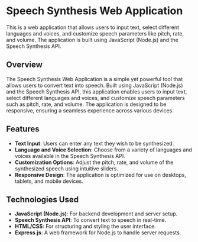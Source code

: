 # Speech Synthesis Web Application
This is a web application that allows users to input text, select different languages and voices, and customize speech parameters like pitch, rate, and volume. The application is built using JavaScript (Node.js) and the Speech Synthesis API.

## Overview

The Speech Synthesis Web Application is a simple yet powerful tool that allows users to convert text into speech. Built using JavaScript (Node.js) and the Speech Synthesis API, this application enables users to input text, select different languages and voices, and customize speech parameters such as pitch, rate, and volume. The application is designed to be responsive, ensuring a seamless experience across various devices.

## Features

- **Text Input**: Users can enter any text they wish to be synthesized.
- **Language and Voice Selection**: Choose from a variety of languages and voices available in the Speech Synthesis API.
- **Customization Options**: Adjust the pitch, rate, and volume of the synthesized speech using intuitive sliders.
- **Responsive Design**: The application is optimized for use on desktops, tablets, and mobile devices.

## Technologies Used

- **JavaScript (Node.js)**: For backend development and server setup.
- **Speech Synthesis API**: To convert text to speech in real-time.
- **HTML/CSS**: For structuring and styling the user interface.
- **Express.js**: A web framework for Node.js to handle server requests.
